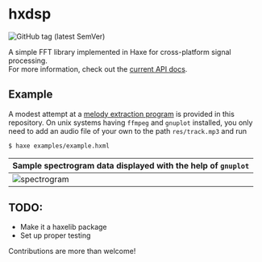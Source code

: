 hxdsp
======

![GitHub tag (latest SemVer)](https://img.shields.io/github/v/tag/baioc/hxdsp)

A simple FFT library implemented in Haxe for cross-platform signal processing.<br/>
For more information, check out the [current API docs](https://baioc.github.io/hxdsp/).


Example
------

A modest attempt at a [melody extraction program](examples/Melody.hx) is provided in this repository.
On unix systems having `ffmpeg` and `gnuplot` installed, you only need to add an audio file of your own to the path `res/track.mp3` and run

```sh
$ haxe examples/example.hxml
```

| Sample spectrogram data displayed with the help of `gnuplot` |
|---|
| ![spectrogram](https://user-images.githubusercontent.com/27034173/137220034-0d8361d0-7401-45d1-87ad-87dba4f7bd7f.png) |


TODO:
------

* Make it a haxelib package
* Set up proper testing

Contributions are more than welcome!
